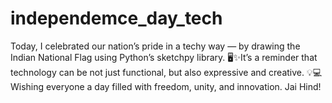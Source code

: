 # independemce_day_tech
Today, I celebrated our nation’s pride in a techy way — by drawing the Indian National Flag using Python’s sketchpy library. 🖥️✨It’s a reminder that technology can be not just functional, but also expressive and creative. 💡💻  Wishing everyone a day filled with freedom, unity, and innovation. Jai Hind!
